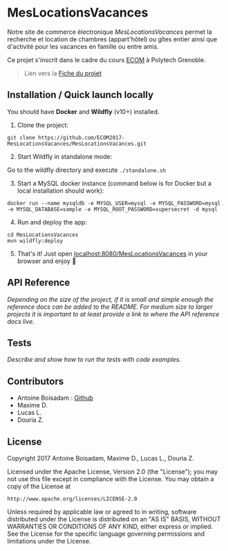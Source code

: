 # MesLocationsVacances

Notre site de commerce électronique _MesLocationsVacances_ permet la recherche et location de chambres (appart'hôtel) ou gîtes entier ainsi que d'activité pour les vacances en famille ou entre amis.

Ce projet s'inscrit dans le cadre du cours [ECOM](https://air.imag.fr/index.php/ECOM-RICM) à Polytech Grenoble.

> Lien vers la [Fiche du projet](https://air.imag.fr/index.php/ECOM_RICM5_Groupe4_2017)

## Installation / Quick launch locally

You should have **Docker** and **Wildfly** (v10+) installed.

1) Clone the project:
```
git clone https://github.com/ECOM2017-MesLocationsVacances/MesLocationsVacances.git
```

2) Start Wildfly in standalone mode: 

Go to the wildfly directory and execute `./standalone.sh`

3) Start a MySQL docker instance (command below is for Docker but a local installation should work):
```
docker run --name mysqldb -e MYSQL_USER=mysql -e MYSQL_PASSWORD=mysql -e MYSQL_DATABASE=sample -e MYSQL_ROOT_PASSWORD=supersecret -d mysql
```

4) Run and deploy the app:
```
cd MesLocationsVacances
mvn wildfly:deploy
```

5) That's it! Just open [localhost:8080/MesLocationsVacances](http://localhost:8080/MesLocationsVacances) in your browser and enjoy :tada:

## API Reference

_Depending on the size of the project, if it is small and simple enough the reference docs can be added to the README. For medium size to larger projects it is important to at least provide a link to where the API reference docs live._

## Tests

_Describe and show how to run the tests with code examples._

## Contributors

* Antoine Boisadam : [Github](https://github.com/Antoine38660)
* Maxime D.
* Lucas L.
* Douria Z.


## License

Copyright 2017 Antoine Boisadam, Maxime D., Lucas L., Douria Z.

Licensed under the Apache License, Version 2.0 (the "License");
you may not use this file except in compliance with the License.
You may obtain a copy of the License at

    http://www.apache.org/licenses/LICENSE-2.0

Unless required by applicable law or agreed to in writing, software
distributed under the License is distributed on an "AS IS" BASIS,
WITHOUT WARRANTIES OR CONDITIONS OF ANY KIND, either express or implied.
See the License for the specific language governing permissions and
limitations under the License.
